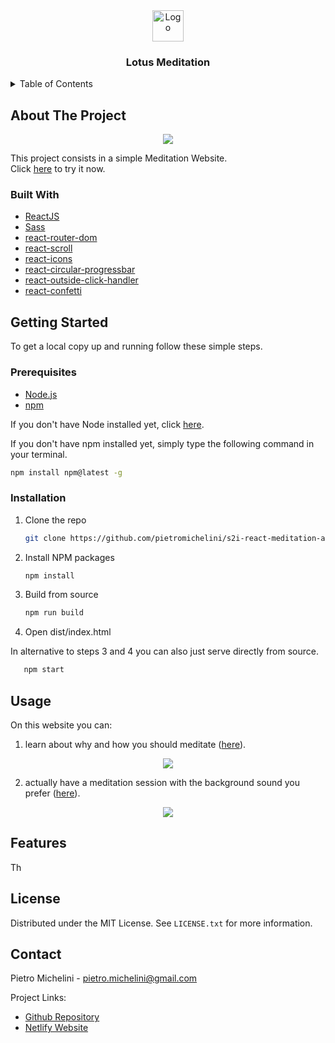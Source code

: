 <!-- PROJECT LOGO -->
<div align="center">
  <a href="https://github.com/pietromichelini/s2i-react-meditation-app/">
    <img src="public/favicon.ico" alt="Logo" width="50" height="50">
  </a>
<h3 align="center">Lotus Meditation</h3>
</div>


<!-- TABLE OF CONTENTS -->
<details>
  <summary>Table of Contents</summary>
  <ol>
    <li>
      <a href="#about-the-project">About The Project</a>
      <ul>
        <li><a href="#built-with">Built With</a></li>
      </ul>
    </li>
    <li>
      <a href="#getting-started">Getting Started</a>
      <ul>
        <li><a href="#prerequisites">Prerequisites</a></li>
        <li><a href="#installation">Installation</a></li>
      </ul>
    </li>
    <li><a href="#usage">Usage</a></li>
     <li><a href="#features">Features</a></li>
    <li><a href="#license">License</a></li>
    <li><a href="#contact">Contact</a></li>
  </ol>
</details>

<!-- ABOUT THE PROJECT -->
## About The Project

<p align="center"><img src="https://user-images.githubusercontent.com/95065307/193828489-6c2e22bc-ee08-4679-b032-e5f32070e988.gif" /></p>

<p> This project consists in a simple Meditation Website. </br>
Click <a target="_blank" href="https://lotus-meditation.netlify.app/">here</a> to try it now. </p> 

### Built With
* [ReactJS](https://reactjs.org/)
* [Sass](https://sass-lang.com/)
* [react-router-dom](https://www.npmjs.com/package/react-router-dom)
* [react-scroll](https://www.npmjs.com/package/react-scroll)
* [react-icons](https://www.npmjs.com/package/react-icons)
* [react-circular-progressbar](https://www.npmjs.com/package/react-circular-progressbar)
* [react-outside-click-handler](https://www.npmjs.com/package/react-outside-click-handler)
* [react-confetti](https://www.npmjs.com/package/react-confetti)

<!-- GETTING STARTED -->
## Getting Started

To get a local copy up and running follow these simple steps.

### Prerequisites

* [Node.js](https://nodejs.org/en/)
* [npm](https://docs.npmjs.com/downloading-and-installing-node-js-and-npm)

If you don't have Node installed yet, click [here](https://nodejs.org/en/).

If you don't have npm installed yet, simply type the following command in your terminal.

  ```sh
  npm install npm@latest -g
  ```

### Installation

1. Clone the repo

   ```sh
   git clone https://github.com/pietromichelini/s2i-react-meditation-app.git
   ```
2. Install NPM packages

   ```sh
   npm install
   ```
3. Build from source 

   ```sh
   npm run build
   ```

4. Open dist/index.html 

In alternative to steps 3 and 4 you can also just serve directly from source.
```sh
   npm start
   ```
   
## Usage

On this website you can:

1) learn about why and how you should meditate ([here](https://lotus-meditation.netlify.app/)).

<p align="center"><img src="https://user-images.githubusercontent.com/95065307/193850089-7cf58efc-e3ca-4226-8442-e02b9de9f0df.gif" /></p>

2) actually have a meditation session with the background sound you prefer ([here](https://lotus-meditation.netlify.app/try)).

<p align="center"><img src="https://user-images.githubusercontent.com/95065307/193950149-e972e3c8-96e0-4860-ba62-316e920014c9.gif" /></p>

<!-- FEATURES -->
## Features

Th

<!-- LICENSE -->
## License

Distributed under the MIT License. See `LICENSE.txt` for more information.

<!-- CONTACT -->
## Contact

Pietro Michelini - pietro.michelini@gmail.com

Project Links: 
- [Github Repository](https://github.com/github_username/repo_name)
- [Netlify Website](https://lotus-meditation.netlify.app/try)
